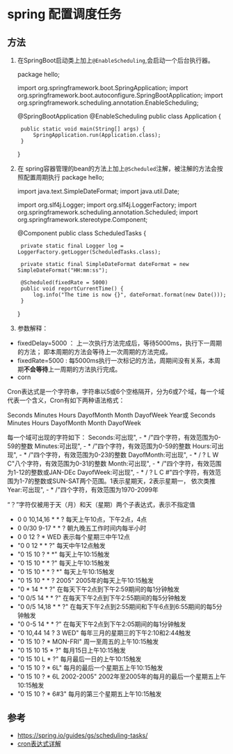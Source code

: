 # spring 配置调度任务

## 方法
1. 在SpringBoot启动类上加上`@EnableScheduling`,会启动一个后台执行器。

	package hello;
	
	import org.springframework.boot.SpringApplication;
	import org.springframework.boot.autoconfigure.SpringBootApplication;
	import org.springframework.scheduling.annotation.EnableScheduling;
	
	@SpringBootApplication
	@EnableScheduling
	public class Application {
	
	    public static void main(String[] args) {
	        SpringApplication.run(Application.class);
	    }
	}
2. 在 spring容器管理的bean的方法上加上`@Scheduled`注解，被注解的方法会按照配置周期执行
	package hello;
	
	import java.text.SimpleDateFormat;
	import java.util.Date;
	
	import org.slf4j.Logger;
	import org.slf4j.LoggerFactory;
	import org.springframework.scheduling.annotation.Scheduled;
	import org.springframework.stereotype.Component;
	
	@Component
	public class ScheduledTasks {
	
	    private static final Logger log = LoggerFactory.getLogger(ScheduledTasks.class);
	
	    private static final SimpleDateFormat dateFormat = new SimpleDateFormat("HH:mm:ss");
	
	    @Scheduled(fixedRate = 5000)
	    public void reportCurrentTime() {
	        log.info("The time is now {}", dateFormat.format(new Date()));
	    }
	}

3. 参数解释：
* fixedDelay=5000 ： 上一次执行方法完成后，等待5000ms，执行下一周期的方法；  即本周期的方法会等待上一次周期的方法完成。
* fixedRate=5000  : 每5000ms执行一次标记的方法，周期间没有关系，本周期**不会等待**上一周期的方法执行完成。
* corn


Cron表达式是一个字符串，字符串以5或6个空格隔开，分为6或7个域，每一个域代表一个含义，Cron有如下两种语法格式： 

Seconds Minutes Hours DayofMonth Month DayofWeek Year或 
Seconds Minutes Hours DayofMonth Month DayofWeek

每一个域可出现的字符如下： 
Seconds:可出现", - * /"四个字符，有效范围为0-59的整数 
Minutes:可出现", - * /"四个字符，有效范围为0-59的整数 
Hours:可出现", - * /"四个字符，有效范围为0-23的整数 
DayofMonth:可出现", - * / ? L W C"八个字符，有效范围为0-31的整数 
Month:可出现", - * /"四个字符，有效范围为1-12的整数或JAN-DEc 
DayofWeek:可出现", - * / ? L C #"四个字符，有效范围为1-7的整数或SUN-SAT两个范围。1表示星期天，2表示星期一， 依次类推 
Year:可出现", - * /"四个字符，有效范围为1970-2099年

“？”字符仅被用于天（月）和天（星期）两个子表达式，表示不指定值 

* 0 0 10,14,16 * * ? 每天上午10点，下午2点，4点 
* 0 0/30 9-17 * * ? 朝九晚五工作时间内每半小时 
* 0 0 12 ? * WED 表示每个星期三中午12点 
* "0 0 12 * * ?" 每天中午12点触发 
* "0 15 10 ? * *" 每天上午10:15触发 
* "0 15 10 * * ?" 每天上午10:15触发 
* "0 15 10 * * ? *" 每天上午10:15触发 
* "0 15 10 * * ? 2005" 2005年的每天上午10:15触发 
* "0 * 14 * * ?" 在每天下午2点到下午2:59期间的每1分钟触发 
* "0 0/5 14 * * ?" 在每天下午2点到下午2:55期间的每5分钟触发 
* "0 0/5 14,18 * * ?" 在每天下午2点到2:55期间和下午6点到6:55期间的每5分钟触发 
* "0 0-5 14 * * ?" 在每天下午2点到下午2:05期间的每1分钟触发 
* "0 10,44 14 ? 3 WED" 每年三月的星期三的下午2:10和2:44触发 
* "0 15 10 ? * MON-FRI" 周一至周五的上午10:15触发 
* "0 15 10 15 * ?" 每月15日上午10:15触发 
* "0 15 10 L * ?" 每月最后一日的上午10:15触发 
* "0 15 10 ? * 6L" 每月的最后一个星期五上午10:15触发 
* "0 15 10 ? * 6L 2002-2005" 2002年至2005年的每月的最后一个星期五上午10:15触发 
* "0 15 10 ? * 6#3" 每月的第三个星期五上午10:15触发
## 参考
* https://spring.io/guides/gs/scheduling-tasks/
* [cron表达式详解](http://www.cnblogs.com/linjiqin/archive/2013/07/08/3178452.html)

